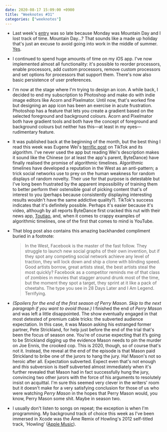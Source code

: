 ```yaml
---
date: 2020-08-17 15:09:00 +0900
title: "Weeknotes #31"
categories: ["weeknotes"]
---
```


- Last week's [entry](https://updates.inqk.net/post/1597068960.html) was so late because Monday was Mountain Day and I lost track of time. Mountain Day...? That sounds like a made up holiday that's just an excuse to avoid going into work in the middle of summer. [Yes](https://www.bbc.com/news/world-asia-37030868).

- I continued to spend huge amounts of time on my iOS app. I've now implemented almost all functionality: it's possible to reorder processors, enable processors, add custom processors, remove custom processors and set options for processors that support them. There's now also basic persistence of user preferences.

- I'm now at the stage where I'm trying to design an icon. A while back, I decided to end my subscription to Photoshop and make do with indie image editors like Acorn and Pixelmator. Until now, that's worked fine but designing an app icon has been an exercise in acute frustration. Photoshop has a feature that lets you create a gradient based on the selected foreground and background colours. Acorn and Pixelmator both have gradient tools and both have the concept of foreground and background colours but neither has this—at least in my eyes—rudimentary feature.

- It was published back at the beginning of the month, but the best thing I read this week was Eugene Wei's [terrific post](https://www.eugenewei.com/blog/2020/8/3/tiktok-and-the-sorting-hat) on TikTok and its algorithm. I've never used the app but reading Wei's description makes it sound like the Chinese (or at least the app's parent, ByteDance) have finally realised the promise of algorithmic timelines. Algorithmic timelines have developed a reputation in the West as an anti-pattern; a trick social networks use to prey on the human weakness for random displays of random novelty. Their use for that purpose is detestable but I've long been frustrated by the apparent impossibility of training them to better perform their ostensible goal of picking content that's of interest to you (perhaps because consistently displaying interesting results wouldn't have the same addictive quality?). TikTok's success indicates that it's definitely possible. Perhaps it's easier because it's video, although by all reports ByteDance first cracked this nut with their news app, [Toutiao](https://en.wikipedia.org/wiki/Toutiao), and, when it comes to crappy examples of algorithmic timelines, one of the first that comes to mind is YouTube.

- That blog post also contains this amazing backhanded compliment buried in a footnote:

  > In the West, Facebook is the master of the fast follow. They struggle to launch new social graphs of their own invention, but if they spot any competing social network achieve any level of traction, they will lock down and ship a clone with blinding speed. Good artists borrow, great artists steal, the best artists steal the most quickly? Facebook as a competitor reminds me of that class of zombies in movies that stagger around drunk most of the time, but the moment they spot a target, they sprint at it like a pack of cheetahs. The type you see in 28 Days Later and I Am Legend. Terrifying.

- _(Spoilers for the end of the first season of Perry Mason. Skip to the next paragraph if you want to avoid those.)_ I finished the end of _Perry Mason_ and was left a little disappointed. The show eventually engaged in that most detested of premium cable tricks: the subverted audience expectation. In this case, it was Mason asking his estranged former partner, Pete Strickland, for help just before the end of the trial that's been the focus of season one. You’re of course expecting that it’s going to be Strickland digging up the evidence Mason needs to pin the murder on Joe Ennis, the crooked cop. This is 2020, though, so of course that's not it. Instead, the reveal at the end of the episode is that Mason paid Strickland to bribe one of the jurors to hang the jury. Ha! Mason's not so heroic after all. Expectation subverted. Expect even that's not enough and _this_ subversion is itself subverted almost immediately when it's further revealed that Mason had in fact successfully hung the jury, convincing two other jurors with the force of his arguments to resolutely insist on acquittal. I'm sure this seemed very clever in the writers' room but it doesn't make for a very satisfying conclusion for those of us who were watching _Perry Mason_ in the hopes that Perry Mason would, you know, Perry Mason some shit. Maybe in season two.

- I usually don't listen to songs on repeat; the exception is when I'm programming. My background track of choice this week as I've been immersed in Xcode was the Âme Remix of Howling's 2012 self-titled track, 'Howling' ([Apple Music](https://music.apple.com/us/album/howling-%C3%A2me-remix/955885004?i=955885016)).
